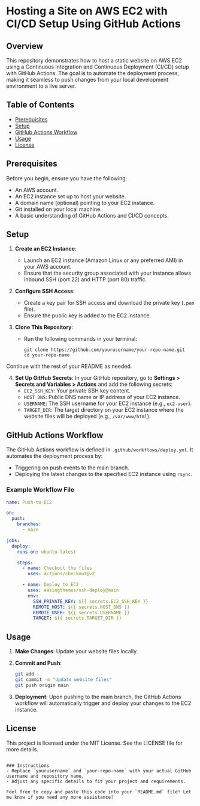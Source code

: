 
# Hosting a Site on AWS EC2 with CI/CD Setup Using GitHub Actions

## Overview

This repository demonstrates how to host a static website on AWS EC2 using a Continuous Integration and Continuous Deployment (CI/CD) setup with GitHub Actions. The goal is to automate the deployment process, making it seamless to push changes from your local development environment to a live server.

## Table of Contents

- [Prerequisites](#prerequisites)
- [Setup](#setup)
- [GitHub Actions Workflow](#github-actions-workflow)
- [Usage](#usage)
- [License](#license)

## Prerequisites

Before you begin, ensure you have the following:

- An AWS account.
- An EC2 instance set up to host your website.
- A domain name (optional) pointing to your EC2 instance.
- Git installed on your local machine.
- A basic understanding of GitHub Actions and CI/CD concepts.

## Setup

1. **Create an EC2 Instance**:
   - Launch an EC2 instance (Amazon Linux or any preferred AMI) in your AWS account.
   - Ensure that the security group associated with your instance allows inbound SSH (port 22) and HTTP (port 80) traffic.

2. **Configure SSH Access**:
   - Create a key pair for SSH access and download the private key (`.pem` file).
   - Ensure the public key is added to the EC2 instance.

3. **Clone This Repository**:
   - Run the following commands in your terminal:
     ```
     git clone https://github.com/yourusername/your-repo-name.git
     cd your-repo-name
     ```

Continue with the rest of your README as needed.


4. **Set Up GitHub Secrets**:
   In your GitHub repository, go to **Settings > Secrets and Variables > Actions** and add the following secrets:
   - `EC2_SSH_KEY`: Your private SSH key content.
   - `HOST_DNS`: Public DNS name or IP address of your EC2 instance.
   - `USERNAME`: The SSH username for your EC2 instance (e.g., `ec2-user`).
   - `TARGET_DIR`: The target directory on your EC2 instance where the website files will be deployed (e.g., `/var/www/html`).

## GitHub Actions Workflow

The GitHub Actions workflow is defined in `.github/workflows/deploy.yml`. It automates the deployment process by:

- Triggering on push events to the main branch.
- Deploying the latest changes to the specified EC2 instance using `rsync`.

### Example Workflow File

```yaml
name: Push-to-EC2

on:
  push:
    branches:
      - main

jobs:
  deploy:
    runs-on: ubuntu-latest

    steps:
      - name: Checkout the files
        uses: actions/checkout@v2

      - name: Deploy to EC2
        uses: easingthemes/ssh-deploy@main
        env:
          SSH_PRIVATE_KEY: ${{ secrets.EC2_SSH_KEY }}
          REMOTE_HOST: ${{ secrets.HOST_DNS }}
          REMOTE_USER: ${{ secrets.USERNAME }}
          TARGET: ${{ secrets.TARGET_DIR }}
```

## Usage

1. **Make Changes**: Update your website files locally.
2. **Commit and Push**:
   ```bash
   git add .
   git commit -m "Update website files"
   git push origin main
   ```

3. **Deployment**: Upon pushing to the main branch, the GitHub Actions workflow will automatically trigger and deploy your changes to the EC2 instance.

## License

This project is licensed under the MIT License. See the LICENSE file for more details.

```

### Instructions
- Replace `yourusername` and `your-repo-name` with your actual GitHub username and repository name.
- Adjust any specific details to fit your project and requirements.

Feel free to copy and paste this code into your `README.md` file! Let me know if you need any more assistance!
